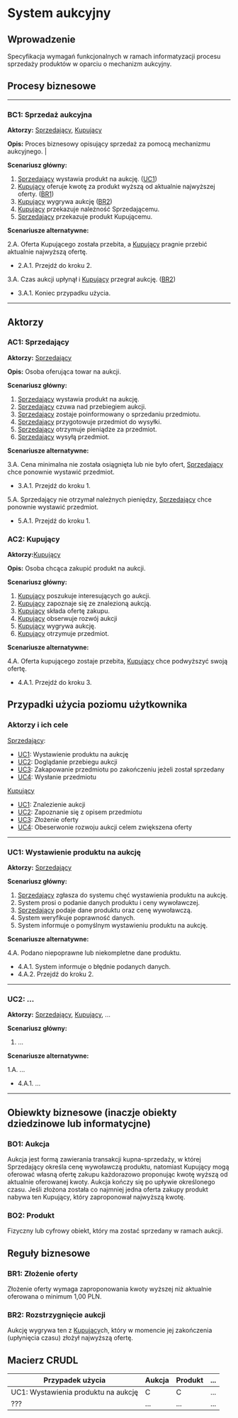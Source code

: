# System aukcyjny

## Wprowadzenie

Specyfikacja wymagań funkcjonalnych w ramach informatyzacji procesu sprzedaży produktów w oparciu o mechanizm aukcyjny. 

## Procesy biznesowe

---
<a id="bc1"></a>
### BC1: Sprzedaż aukcyjna 

**Aktorzy:** [Sprzedający](#ac1), [Kupujący](#ac2)

**Opis:** Proces biznesowy opisujący sprzedaż za pomocą mechanizmu aukcyjnego. |

**Scenariusz główny:**
1. [Sprzedający](#ac1) wystawia produkt na aukcję. ([UC1](#uc1))
2. [Kupujący](#ac2) oferuje kwotę za produkt wyższą od aktualnie najwyższej oferty. ([BR1](#br1))
3. [Kupujący](#ac2) wygrywa aukcję ([BR2](#br2))
4. [Kupujący](#ac2) przekazuje należność Sprzedającemu.
5. [Sprzedający](#ac1) przekazuje produkt Kupującemu.

**Scenariusze alternatywne:** 

2.A. Oferta Kupującego została przebita, a [Kupujący](#ac2) pragnie przebić aktualnie najwyższą ofertę.
* 2.A.1. Przejdź do kroku 2.

3.A. Czas aukcji upłynął i [Kupujący](#ac2) przegrał aukcję. ([BR2](#br2))
* 3.A.1. Koniec przypadku użycia.

---

## Aktorzy

<a id="ac1"></a>
### AC1: Sprzedający

**Aktorzy:** [Sprzedający](#ac1)

**Opis:** Osoba oferująca towar na aukcji.

**Scenariusz główny:**
1. [Sprzedający](#ac1) wystawia produkt na aukcję.
2. [Sprzedający](#ac1) czuwa nad przebiegiem aukcji.
3. [Sprzedający](#ac1) zostaje poinformowany o sprzedaniu przedmiotu.
4. [Sprzedający](#ac1) przygotowuje przedmiot do wysyłki.
5. [Sprzedający](#ac1) otrzymuje pieniądze za przedmiot.
6. [Sprzedający](#ac1) wysyłą przedmiot.

**Scenariusze alternatywne:** 

3.A. Cena minimalna nie została osiągnięta lub nie było ofert, [Sprzedający](#ac1) chce ponownie wystawić przedmiot.
* 3.A.1. Przejdź do kroku 1.

5.A. Sprzedający nie otrzymał należnych pieniędzy, [Sprzedający](#ac1) chce ponownie wystawić przedmiot.
* 5.A.1. Przejdź do kroku 1.

<a id="ac2"></a>
### AC2: Kupujący

**Aktorzy:**[Kupujący](#ac2)

**Opis:** Osoba chcąca zakupić produkt na aukcji.

**Scenariusz główny:**
1. [Kupujący](#ac2) poszukuje interesujących go aukcji.
2. [Kupujący](#ac2) zapoznaje się ze znalezioną aukcją.
3. [Kupujący](#ac2) składa ofertę zakupu.
4. [Kupujący](#ac2) obserwuje rozwój aukcji
5. [Kupujący](#ac2) wygrywa aukcję.
6. [Kupujący](#ac2) otrzymuje przedmiot.

**Scenariusze alternatywne:** 

4.A. Oferta kupującego zostaje przebita, [Kupujący](#ac2) chce podwyższyć swoją ofertę.
* 4.A.1. Przejdź do kroku 3.

## Przypadki użycia poziomu użytkownika

### Aktorzy i ich cele

[Sprzedający](#ac1):
* [UC1](#uc1): Wystawienie produktu na aukcję
* [UC2](#uc2): Doglądanie przebiegu aukcji
* [UC3](#uc3): Zakapowanie przedmiotu po zakończeniu jeżeli został sprzedany
* [UC4](#uc4): Wysłanie przedmiotu  

[Kupujący](#ac2)
* [UC1](#uc1): Znalezienie aukcji 
* [UC2](#uc2): Zapoznanie się z opisem przedmiotu
* [UC3](#uc3): Złożenie oferty
* [UC4](#uc4): Obeserwonie rozwoju aukcji celem zwiększena oferty

---
<a id="uc1"></a>
### UC1: Wystawienie produktu na aukcję

**Aktorzy:** [Sprzedający](#ac1)

**Scenariusz główny:**
1. [Sprzedający](#ac1) zgłasza do systemu chęć wystawienia produktu na aukcję.
2. System prosi o podanie danych produktu i ceny wywoławczej.
3. [Sprzedający](#ac1) podaje dane produktu oraz cenę wywoławczą.
4. System weryfikuje poprawność danych.
5. System informuje o pomyślnym wystawieniu produktu na aukcję.

**Scenariusze alternatywne:** 

4.A. Podano niepoprawne lub niekompletne dane produktu.
* 4.A.1. System informuje o błędnie podanych danych.
* 4.A.2. Przejdź do kroku 2.

---

<a id="uc2"></a>
### UC2: ...

**Aktorzy:** [Sprzedający](#ac1), [Kupujący](#ac2), ...

**Scenariusz główny:**
1. ...

**Scenariusze alternatywne:** 

1.A. ...
* 4.A.1. ...

---

## Obiewkty biznesowe (inaczje obiekty dziedzinowe lub informatycjne)

### BO1: Aukcja

Aukcja jest formą zawierania transakcji kupna-sprzedaży, w której Sprzedający określa cenę wywoławczą produktu, natomiast Kupujący mogą oferować własną ofertę zakupu każdorazowo proponując kwotę wyższą od aktualnie oferowanej kwoty. Aukcja kończy się po upływie określonego czasu. Jeśli złożona została co najmniej jedna oferta zakupy produkt nabywa ten Kupujący, który zaproponował najwyższą kwotę. 

### BO2: Produkt

Fizyczny lub cyfrowy obiekt, który ma zostać sprzedany w ramach aukcji.

## Reguły biznesowe

<a id="br1"></a>
### BR1: Złożenie oferty

Złożenie oferty wymaga zaproponowania kwoty wyższej niż aktualnie oferowana o minimum 1,00 PLN.


<a id="br2"></a>
### BR2: Rozstrzygnięcie aukcji

Aukcję wygrywa ten z [Kupujący](#ac2)ch, który w momencie jej zakończenia (upłynięcia czasu) złożył najwyższą ofertę.

## Macierz CRUDL


| Przypadek użycia                                  | Aukcja | Produkt | ... |
| ------------------------------------------------- | ------ | ------- | --- |
| UC1: Wystawienia produktu na aukcję               |    C   |    C    | ... |
| ???                                               |  ...   |  ...    | ... |

